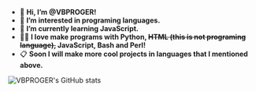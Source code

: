 - 👋 **Hi, I’m @VBPROGER!**
- 👀 **I’m interested in programing languages.**
- 🌱 **I’m currently learning JavaScript.**
- 👨‍💻 **I love make programs with Python, ~~HTML (this is not programing language),~~ JavaScript, Bash and Perl!**
- 📋 **Soon I will make more cool projects in languages that I mentioned above.**

![VBPROGER's GitHub stats](https://github-readme-stats.vercel.app/api?username=vbproger&show_icons=true&theme=react)

<!---
VBPROGER/VBPROGER is a ✨ special ✨ repository because its `README.md` (this file) appears on your GitHub profile.
You can click the Preview link to take a look at your changes.
--->

